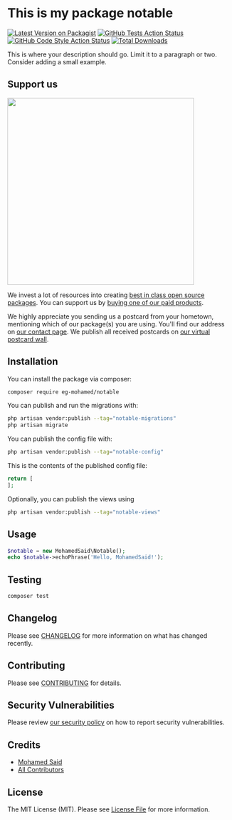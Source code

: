 # This is my package notable

[![Latest Version on Packagist](https://img.shields.io/packagist/v/eg-mohamed/notable.svg?style=flat-square)](https://packagist.org/packages/eg-mohamed/notable)
[![GitHub Tests Action Status](https://img.shields.io/github/actions/workflow/status/eg-mohamed/notable/run-tests.yml?branch=main&label=tests&style=flat-square)](https://github.com/eg-mohamed/notable/actions?query=workflow%3Arun-tests+branch%3Amain)
[![GitHub Code Style Action Status](https://img.shields.io/github/actions/workflow/status/eg-mohamed/notable/fix-php-code-style-issues.yml?branch=main&label=code%20style&style=flat-square)](https://github.com/eg-mohamed/notable/actions?query=workflow%3A"Fix+PHP+code+style+issues"+branch%3Amain)
[![Total Downloads](https://img.shields.io/packagist/dt/eg-mohamed/notable.svg?style=flat-square)](https://packagist.org/packages/eg-mohamed/notable)

This is where your description should go. Limit it to a paragraph or two. Consider adding a small example.

## Support us

[<img src="https://github-ads.s3.eu-central-1.amazonaws.com/Notable.jpg?t=1" width="419px" />](https://spatie.be/github-ad-click/Notable)

We invest a lot of resources into creating [best in class open source packages](https://spatie.be/open-source). You can support us by [buying one of our paid products](https://spatie.be/open-source/support-us).

We highly appreciate you sending us a postcard from your hometown, mentioning which of our package(s) you are using. You'll find our address on [our contact page](https://spatie.be/about-us). We publish all received postcards on [our virtual postcard wall](https://spatie.be/open-source/postcards).

## Installation

You can install the package via composer:

```bash
composer require eg-mohamed/notable
```

You can publish and run the migrations with:

```bash
php artisan vendor:publish --tag="notable-migrations"
php artisan migrate
```

You can publish the config file with:

```bash
php artisan vendor:publish --tag="notable-config"
```

This is the contents of the published config file:

```php
return [
];
```

Optionally, you can publish the views using

```bash
php artisan vendor:publish --tag="notable-views"
```

## Usage

```php
$notable = new MohamedSaid\Notable();
echo $notable->echoPhrase('Hello, MohamedSaid!');
```

## Testing

```bash
composer test
```

## Changelog

Please see [CHANGELOG](CHANGELOG.md) for more information on what has changed recently.

## Contributing

Please see [CONTRIBUTING](CONTRIBUTING.md) for details.

## Security Vulnerabilities

Please review [our security policy](../../security/policy) on how to report security vulnerabilities.

## Credits

- [Mohamed Said](https://github.com/EG-Mohamed)
- [All Contributors](../../contributors)

## License

The MIT License (MIT). Please see [License File](LICENSE.md) for more information.
